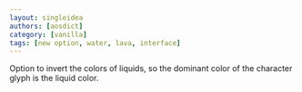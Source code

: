 ```yaml
---
layout: singleidea
authors: [aosdict]
category: [vanilla]
tags: [new option, water, lava, interface]
---
```

Option to invert the colors of liquids, so the dominant color of the character glyph is the liquid color.
